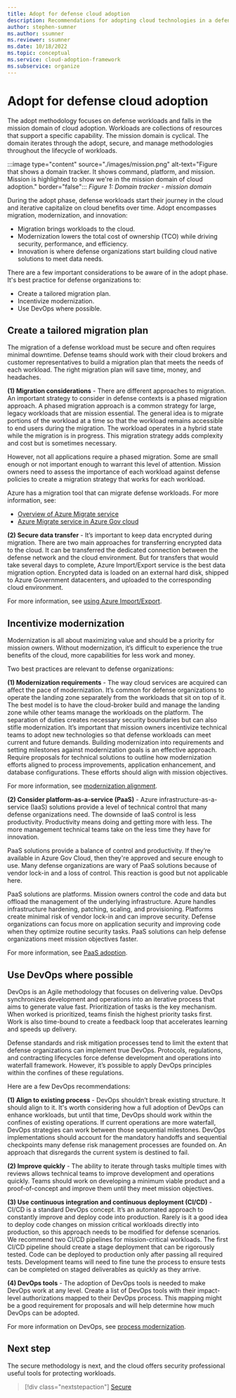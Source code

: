 ```yaml
---
title: Adopt for defense cloud adoption
description: Recommendations for adopting cloud technologies in a defense organization
author: stephen-sumner
ms.author: ssumner
ms.reviewer: ssumner
ms.date: 10/18/2022
ms.topic: conceptual
ms.service: cloud-adoption-framework
ms.subservice: organize
---
```

# Adopt for defense cloud adoption

The adopt methodology focuses on defense workloads and falls in the mission domain of cloud adoption. Workloads are collections of resources that support a specific capability. The mission domain is cyclical. The domain iterates through the adopt, secure, and manage methodologies throughout the lifecycle of workloads.

:::image type="content" source="./images/mission.png" alt-text="Figure that shows a domain tracker. It shows command, platform, and mission. Mission is highlighted to show we're in the mission domain of cloud adoption." border="false":::
*Figure 1: Domain tracker - mission domain*

During the adopt phase, defense workloads start their journey in the cloud and iterative capitalize on cloud benefits over time. Adopt encompasses migration, modernization, and innovation:

- Migration brings workloads to the cloud.
- Modernization lowers the total cost of ownership (TCO) while driving security, performance, and efficiency.
- Innovation is where defense organizations start building cloud native solutions to meet data needs.

There are a few important considerations to be aware of in the adopt phase. It's best practice for defense organizations to:

- Create a tailored migration plan.
- Incentivize modernization.
- Use DevOps where possible.

## Create a tailored migration plan

The migration of a defense workload must be secure and often requires minimal downtime. Defense teams should work with their cloud brokers and customer representatives to build a migration plan that meets the needs of each workload. The right migration plan will save time, money, and headaches.  

**(1) Migration considerations** - There are different approaches to migration. An important strategy to consider in defense contexts is a phased migration approach. A phased migration approach is a common strategy for large, legacy workloads that are mission essential. The general idea is to migrate portions of the workload at a time so that the workload remains accessible to end users during the migration. The workload operates in a hybrid state while the migration is in progress. This migration strategy adds complexity and cost but is sometimes necessary.

However, not all applications require a phased migration. Some are small enough or not important enough to warrant this level of attention. Mission owners need to assess the importance of each workload against defense policies to create a migration strategy that works for each workload.

Azure has a migration tool that can migrate defense workloads. For more information, see:

- [Overview of Azure Migrate service](/azure/migrate/migrate-services-overview)
- [Azure Migrate service in Azure Gov cloud](/azure/migrate/deploy-appliance-script-government)

**(2) Secure data transfer** - It’s important to keep data encrypted during migration. There are two main approaches for transferring encrypted data to the cloud. It can be transferred the dedicated connection between the defense network and the cloud environment. But for transfers that would take several days to complete, Azure Import/Export service is the best data migration option. Encrypted data is loaded on an external hard disk, shipped to Azure Government datacenters, and uploaded to the corresponding cloud environment.

For more information, see [using Azure Import/Export](/azure/import-export/storage-import-export-service).

## Incentivize modernization

Modernization is all about maximizing value and should be a priority for mission owners. Without modernization, it’s difficult to experience the true benefits of the cloud, more capabilities for less work and money.

Two best practices are relevant to defense organizations:

**(1) Modernization requirements** - The way cloud services are acquired can affect the pace of modernization. It’s common for defense organizations to operate the landing zone separately from the workloads that sit on top of it. The best model is to have the cloud-broker build and manage the landing zone while other teams manage the workloads on the platform. The separation of duties creates necessary security boundaries but can also stifle modernization. It’s important that mission owners incentivize technical teams to adopt new technologies so that defense workloads can meet current and future demands. Building modernization into requirements and setting milestones against modernization goals is an effective approach. Require proposals for technical solutions to outline how modernization efforts aligned to process improvements, application enhancement, and database configurations. These efforts should align with mission objectives.

For more information, see [modernization alignment](/azure/cloud-adoption-framework/modernize/business-alignment/).

**(2) Consider platform-as-a-service (PaaS)** - Azure infrastructure-as-a-service (IaaS) solutions provide a level of technical control that many defense organizations need. The downside of IaaS control is less productivity. Productivity means doing and getting more with less. The more management technical teams take on the less time they have for innovation.

PaaS solutions provide a balance of control and productivity. If they’re available in Azure Gov Cloud, then they're approved and secure enough to use. Many defense organizations are wary of PaaS solutions because of vendor lock-in and a loss of control. This reaction is good but not applicable here.

PaaS solutions are platforms. Mission owners control the code and data but offload the management of the underlying infrastructure. Azure handles infrastructure hardening, patching, scaling, and provisioning. Platforms create minimal risk of vendor lock-in and can improve security. Defense organizations can focus more on application security and improving code when they optimize routine security tasks. PaaS solutions can help defense organizations meet mission objectives faster.

For more information, see [PaaS adoption](/azure/cloud-adoption-framework/modernize/modernize-strategies/).

## Use DevOps where possible

DevOps is an Agile methodology that focuses on delivering value. DevOps synchronizes development and operations into an iterative process that aims to generate value fast. Prioritization of tasks is the key mechanism. When worked is prioritized, teams finish the highest priority tasks first. Work is also time-bound to create a feedback loop that accelerates learning and speeds up delivery.

Defense standards and risk mitigation processes tend to limit the extent that defense organizations can implement true DevOps. Protocols, regulations, and contracting lifecycles force defense development and operations into waterfall framework. However, it’s possible to apply DevOps principles within the confines of these regulations.

Here are a few DevOps recommendations:

**(1) Align to existing process** - DevOps shouldn’t break existing structure. It should align to it. It's worth considering how a full adoption of DevOps can enhance workloads, but until that time, DevOps should work within the confines of existing operations. If current operations are more waterfall, DevOps strategies can work between those sequential milestones. DevOps implementations should account for the mandatory handoffs and sequential checkpoints many defense risk management processes are founded on. An approach that disregards the current system is destined to fail.

**(2) Improve quickly** - The ability to iterate through tasks multiple times with reviews allows technical teams to improve development and operations quickly. Teams should work on developing a minimum viable product and a proof-of-concept and improve them until they meet mission objectives.

**(3) Use continuous integration and continuous deployment (CI/CD)** - CI/CD is a standard DevOps concept. It’s an automated approach to constantly improve and deploy code into production. Rarely is it a good idea to deploy code changes on mission critical workloads directly into production, so this approach needs to be modified for defense scenarios. We recommend two CI/CD pipelines for mission-critical workloads. The first CI/CD pipeline should create a stage deployment that can be rigorously tested. Code can be deployed to production only after passing all required tests. Development teams will need to fine tune the process to ensure tests can be completed on staged deliverables as quickly as they arrive.

**(4) DevOps tools** - The adoption of DevOps tools is needed to make DevOps work at any level. Create a list of DevOps tools with their impact-level authorizations mapped to their DevOps process. This mapping might be a good requirement for proposals and will help determine how much DevOps can be adopted.

For more information on DevOps, see [process modernization](/azure/cloud-adoption-framework/modernize/modernize-strategies/process-modernization).

## Next step

The secure methodology is next, and the cloud offers security professional useful tools for protecting workloads.

> [!div class="nextstepaction"]
> [Secure](secure.md)
